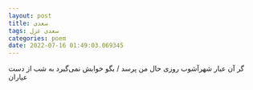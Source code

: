 ```yaml
---
layout: post
title: سعدی
tags: سعدی غزل
categories: poem
date: 2022-07-16 01:49:03.069345
---
```


گر آن عیار شهرآشوب روزی حال من پرسد / بگو خوابش نمی‌گیرد به شب از دست عیاران